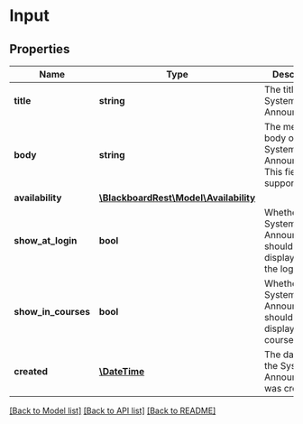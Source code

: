 # Input

## Properties
Name | Type | Description | Notes
------------ | ------------- | ------------- | -------------
**title** | **string** | The title of this System Announcement. | 
**body** | **string** | The message body of the System Announcement. This field supports BbML. | [optional] 
**availability** | [**\BlackboardRest\Model\Availability**](Availability.md) |  | [optional] 
**show_at_login** | **bool** | Whether this System Announcement should be displayed on the login page. | [optional] 
**show_in_courses** | **bool** | Whether this System Announcement should be displayed on courses. | [optional] 
**created** | [**\DateTime**](\DateTime.md) | The date that the System Announcement was created. | [optional] 

[[Back to Model list]](../README.md#documentation-for-models) [[Back to API list]](../README.md#documentation-for-api-endpoints) [[Back to README]](../README.md)


